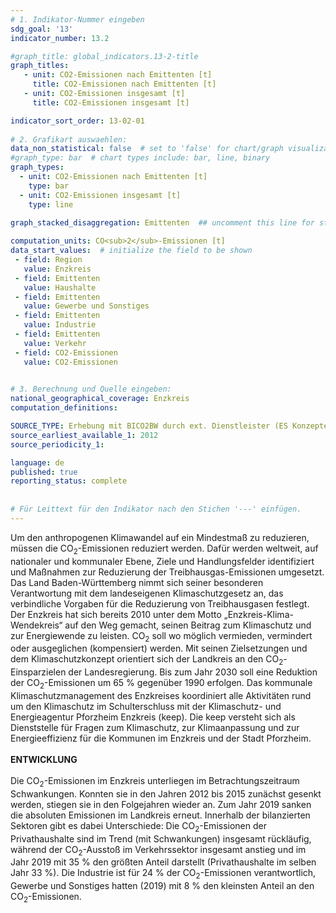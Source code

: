 ```yaml
---
# 1. Indikator-Nummer eingeben 
sdg_goal: '13'
indicator_number: 13.2

#graph_title: global_indicators.13-2-title
graph_titles:
   - unit: CO2-Emissionen nach Emittenten [t]
     title: CO2-Emissionen nach Emittenten [t]
   - unit: CO2-Emissionen insgesamt [t]
     title: CO2-Emissionen insgesamt [t]

indicator_sort_order: 13-02-01
 
# 2. Grafikart auswaehlen: 
data_non_statistical: false  # set to 'false' for chart/graph visualization 
#graph_type: bar  # chart types include: bar, line, binary 
graph_types:
  - unit: CO2-Emissionen nach Emittenten [t]
    type: bar
  - unit: CO2-Emissionen insgesamt [t]
    type: line
    
graph_stacked_disaggregation: Emittenten  ## uncomment this line for stacked bars. eplace 'Geschlecht' with the field of aggregation. 

computation_units: CO<sub>2</sub>-Emissionen [t]
data_start_values:  # initialize the field to be shown  
 - field: Region 
   value: Enzkreis
 - field: Emittenten
   value: Haushalte
 - field: Emittenten
   value: Gewerbe und Sonstiges
 - field: Emittenten
   value: Industrie
 - field: Emittenten
   value: Verkehr
 - field: CO2-Emissionen
   value: CO2-Emissionen
   

# 3. Berechnung und Quelle eingeben: 
national_geographical_coverage: Enzkreis
computation_definitions: 

SOURCE_TYPE: Erhebung mit BICO2BW durch ext. Dienstleister (ES Konzepte)
source_earliest_available_1: 2012
source_periodicity_1: 

language: de   
published: true 
reporting_status: complete
 
 
# Für Leittext für den Indikator nach den Stichen '---' einfügen. 
---
```

Um den anthropogenen Klimawandel auf ein Mindestmaß zu reduzieren, müssen die CO<sub>2</sub>-Emissionen reduziert werden. Dafür werden weltweit, auf nationaler und kommunaler Ebene, Ziele und Handlungsfelder identifiziert und Maßnahmen zur Reduzierung der Treibhausgas-Emissionen umgesetzt. Das Land Baden-Württemberg nimmt sich seiner besonderen Verantwortung mit dem landeseigenen Klimaschutzgesetz an, das verbindliche Vorgaben für die Reduzierung von Treibhausgasen festlegt. Der Enzkreis hat sich bereits 2010 unter dem Motto „Enzkreis-Klima-Wendekreis“ auf den Weg gemacht, seinen Beitrag zum Klimaschutz und zur Energiewende zu leisten. CO<sub>2</sub> soll wo möglich vermieden, vermindert oder ausgeglichen (kompensiert) werden. Mit seinen Zielsetzungen und dem Klimaschutzkonzept orientiert sich der Landkreis an den CO<sub>2</sub>-Einsparzielen der Landesregierung. Bis zum Jahr 2030 soll eine Reduktion der CO<sub>2</sub>-Emissionen um 65 % gegenüber 1990 erfolgen. Das kommunale Klimaschutzmanagement des Enzkreises koordiniert alle Aktivitäten rund um den Klimaschutz im Schulterschluss mit der Klimaschutz- und Energieagentur Pforzheim Enzkreis (keep). Die keep versteht sich als Dienststelle für Fragen zum Klimaschutz, zur Klimaanpassung und zur Energieeffizienz für die Kommunen im Enzkreis und der Stadt Pforzheim. <br>
<br>
**ENTWICKLUNG** <br>
<br>
Die CO<sub>2</sub>-Emissionen im Enzkreis unterliegen im Betrachtungszeitraum Schwankungen. Konnten sie in den Jahren 2012 bis 2015 zunächst gesenkt werden, stiegen sie in den Folgejahren wieder an. Zum Jahr 2019 sanken die absoluten Emissionen im Landkreis erneut. Innerhalb der bilanzierten Sektoren gibt es dabei Unterschiede: Die CO<sub>2</sub>-Emissionen der Privathaushalte sind im Trend (mit Schwankungen) insgesamt rückläufig, während der CO<sub>2</sub>-Ausstoß im Verkehrssektor insgesamt anstieg und im Jahr 2019 mit 35 % den größten Anteil darstellt (Privathaushalte im selben Jahr 33 %). Die Industrie ist für 24 % der CO<sub>2</sub>-Emissionen verantwortlich, Gewerbe und Sonstiges hatten (2019) mit 8 % den kleinsten Anteil an den CO<sub>2</sub>-Emissionen.

